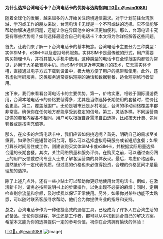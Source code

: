 **为什么选择台湾电话卡？台湾电话卡的优势与选购指南[[TG💪+ @esim1088](https://t.me/s/esim1088)]**

随着全球化的发展，越来越多的人开始关注跨境通信需求。对于计划前往台湾旅游、学习或工作的朋友来说，台湾电话卡无疑是一个不可或缺的选择。它不仅能够帮助你解决通信问题，还能让你在异国他乡的生活更加便利。那么，台湾电话卡究竟有哪些优势呢？如何选择最适合自己的电话卡？本文将为你详细解答这些问题。

首先，让我们来了解一下台湾电话卡的基本概念。台湾电话卡主要分为三种类型：实体SIM卡、eSIM卡以及虚拟号码服务。实体SIM卡是最传统的形式，用户需要购买物理卡片，并将其插入手机中使用。这种类型的电话卡在全球范围内都较为常见，适用于大多数智能手机。而eSIM卡则是近年来新兴的技术，它无需实体卡槽，直接通过电子方式下载到设备中，极大地方便了用户的携带和使用。此外，还有虚拟号码服务，这类服务通常提供短期的通话和数据套餐，适合短期旅行者使用。

接下来，我们来看看台湾电话卡的主要优势。第一，价格实惠。相较于国际漫游费用，台湾本地电话卡的价格要低得多，尤其是当你选择长期使用的套餐时，性价比会更高。第二，覆盖范围广。无论是城市还是乡村地区，台湾的移动网络覆盖率都非常高，确保你在任何地方都能享受到稳定的信号。第三，灵活多样。不同运营商提供的套餐内容各不相同，用户可以根据自身需求自由选择，比如按天计费、包月套餐或是按需充值等。

那么，在众多的台湾电话卡中，我们应该如何挑选呢？首先，明确自己的需求至关重要。如果你只是短暂访问台湾，那么可以选择虚拟号码服务或者短期套餐；如果打算长时间居住或工作，则建议购买实体SIM卡或eSIM卡，并根据实际用量选择合适的长期套餐。其次，关注网络质量和服务评价。在购买之前，可以通过查阅网上的用户反馈或咨询专业人士来了解各运营商的具体表现。最后，考虑价格因素。虽然低价不一定代表优质，但过高的价格也未必值得投资，合理的价格区间才是最理想的选择。

除了上述几点外，还有一些小贴士可以帮助你更好地使用台湾电话卡。例如，在激活新卡时，请务必按照说明书上的步骤操作，以免出现不必要的麻烦；同时，定期检查剩余流量和余额，及时续费以保证正常使用。另外，如果你对某些功能不太熟悉，可以随时联系客服寻求帮助，他们会为你提供专业的指导和支持。

总之，台湾电话卡作为一种便捷高效的通信工具，已经成为了许多人在台湾生活的必备品。无论你是游客、学生还是工作者，都可以从中找到适合自己的解决方案。希望本文能为你的选择提供一定的参考价值，祝你在台湾拥有愉快的体验！

[[TG💪+ @esim1088](https://t.me/s/esim1088) ![Image](https://i.postimg.cc/4NQfJmqS/Snipaste-2025-05-13-00-14-12.png)]